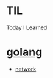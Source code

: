 # TIL
Today I Learned


# [golang](https://github.com/jej10e5/TIL/tree/master/golang)
- [network](https://github.com/jej10e5/TIL/tree/master/golang/network)
